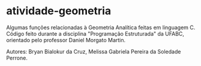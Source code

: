 # atividade-geometria
Algumas funções relacionadas à Geometria Analítica feitas em linguagem C. Código feito durante a disciplina "Programação Estruturada" da UFABC, orientado pelo professor Daniel Morgato Martin.

Autores: Bryan Bialokur da Cruz, Melissa Gabriela Pereira da Soledade Perrone.
